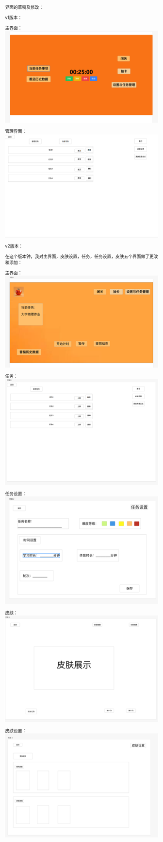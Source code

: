 界面的草稿及修改：

v1版本：

主界面：![image](https://github.com/Hurricane2333/Tomato_Clock/blob/main/picture1/mianv1.png)

管理界面：![image](https://github.com/Hurricane2333/Tomato_Clock/blob/main/picture1/controlv1.png)

v2版本：

在这个版本钟，我对主界面，皮肤设置，任务，任务设置，皮肤五个界面做了更改和添加：

主界面：![main](https://github.com/Hurricane2333/Tomato_Clock/blob/main/picture1/main-v2.png)

任务： ![task](https://github.com/Hurricane2333/Tomato_Clock/blob/main/picture1/task-v2.png)

任务设置：![taskSettings](https://github.com/Hurricane2333/Tomato_Clock/blob/main/picture1/taskSettings-v2.png)

皮肤：![skin](https://github.com/Hurricane2333/Tomato_Clock/blob/main/picture1/skin-v2.png)

皮肤设置：![skinSettings](https://github.com/Hurricane2333/Tomato_Clock/blob/main/picture1/skin-settings-v2.png)
